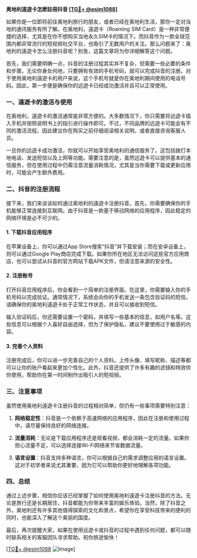 **奥地利遠遊卡怎麽註冊抖音 [[TG💪+ @esim1088](https://t.me/s/esim1088)]**

如果你是一位即将前往奥地利旅行的朋友，或者已经在奥地利生活，那你一定对当地的通讯服务有所了解。在奥地利，遠遊卡（Roaming SIM Card）是一种非常便捷的选择，尤其是在你不想购买当地永久SIM卡的情况下。而抖音作为一款全球范围内都非常流行的短视频社交平台，也吸引了无数用户的关注。那么问题来了：奥地利的遠遊卡怎么注册抖音呢？别急，这篇文章将为你详细解答这个问题。

首先，我们需要明确一点，抖音的注册过程其实并不复杂，但需要一些必要的条件和步骤。无论你身处何地，只要拥有有效的手机号码，就可以完成抖音的注册。对于使用奥地利遠遊卡的用户来说，这个手机号就是你在奥地利期间使用的电话号码。因此，第一步便是确保你的远遊卡已经成功激活并且可以正常使用。

### 一、遠遊卡的激活与使用

在奥地利，遠遊卡的激活通常是非常方便的。大多数情况下，你只需要将远遊卡插入手机并按照说明书上的指引进行操作即可。不过，不同品牌的远遊卡可能会有不同的激活流程，因此建议你在购买之前仔细阅读相关说明，或者直接咨询客服人员。

一旦你的远遊卡成功激活，你就可以开始享受奥地利的通信服务了。这包括拨打本地电话、发送短信以及上网等功能。需要注意的是，虽然远遊卡可以提供基本的通信服务，但在使用过程中仍需注意流量消耗情况，尤其是当你需要下载或更新应用时，可能会产生额外费用。

### 二、抖音的注册流程

接下来，我们来谈谈如何通过奥地利的遠遊卡注册抖音。首先，你需要确保你的手机能够正常连接到互联网。由于抖音是一款基于移动网络的应用程序，因此稳定的网络环境是必不可少的。

#### 1. 下载抖音应用程序

在苹果设备上，你可以通过App Store搜索“抖音”并下载安装；而在安卓设备上，则可以通过Google Play商店完成下载。如果你所在地区无法访问这些官方应用商店，也可以尝试从抖音的官方网站下载APK文件，但请注意来源的安全性。

#### 2. 注册账号

打开抖音应用程序后，你会看到一个简单的注册界面。在这里，你需要输入你的手机号码以完成验证。通常情况下，系统会向你的手机发送一条包含验证码的短信。请确保你的奥地利遠遊卡处于正常工作状态，并且可以接收到短信。

输入验证码后，你还需要设置一个密码，并填写一些基本的信息，如用户名等。这些信息可以根据个人喜好自由选择，但为了保护隐私，建议不要使用过于敏感的内容。

#### 3. 完善个人资料

注册完成后，你可以进一步完善自己的个人资料。上传头像、填写昵称、描述等都可以让你的账户看起来更加个性化。此外，抖音还提供了许多有趣的滤镜和特效供你使用，帮助你在第一时间制作出吸引人的短视频。

### 三、注意事项

虽然使用奥地利遠遊卡注册抖音的过程相对简单，但仍有一些事项需要特别注意：

1. **网络稳定性**：抖音是一个依赖于高速网络的应用程序，因此在注册和使用过程中，请尽量保持良好的网络连接。
   
2. **流量消耗**：无论是下载应用程序还是观看视频，都会消耗一定的流量。如果你担心流量不足，可以选择连接Wi-Fi网络来节省数据流量。

3. **语言设置**：抖音支持多种语言，你可以根据自己的需求调整应用的语言设置。这对于初学者来说尤其重要，因为它可以帮助你更好地理解各项功能。

### 四、总结

通过上述步骤，相信你应该已经掌握了如何使用奥地利遠遊卡注册抖音的方法。无论是旅行还是长期居住，抖音都能为你带来丰富的娱乐体验。当然，除了抖音之外，奥地利还有许多其他值得探索的文化和景点，希望你在享受科技带来的便利的同时，也能深入了解这个美丽的国度。

最后，再次提醒大家，如果在使用远遊卡或抖音的过程中遇到任何问题，都可以随时联系相关的客服团队寻求帮助。祝你旅途愉快！

[[TG💪+ @esim1088](https://t.me/s/esim1088) ![Image](https://i.postimg.cc/4NQfJmqS/Snipaste-2025-05-13-00-14-12.png)]